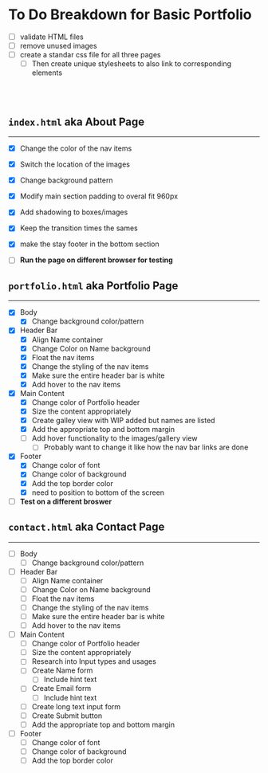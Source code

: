 # To Do Breakdown for Basic Portfolio

- [ ] validate HTML files
- [ ] remove unused images
- [ ] create a standar css file for all three pages
  - [ ] Then create unique stylesheets to also link to corresponding elements
<br>
<br>


## `index.html` aka About Page
---

- [x] Change the color of the nav items
- [x] Switch the location of the images
- [x] Change background pattern
- [x] Modify main section padding to overal fit 960px
- [x] Add shadowing to boxes/images
- [X] Keep the transition times the sames
- [x] make the stay footer in the bottom section
- [ ] **Run the page on different browser for testing**


## `portfolio.html` aka Portfolio Page
---
- [x] Body
  - [x] Change background color/pattern
- [x] Header Bar
  - [x] Align Name container
  - [x] Change Color on Name background
  - [x] Float the nav items
  - [x] Change the styling of the nav items
  - [x] Make sure the entire header bar is white
  - [x] Add hover to the nav items
- [x] Main Content
  - [x] Change color of Portfolio header
  - [x] Size the content appropriately
  - [x] Create galley view with WIP added but names are listed
  - [x] Add the appropriate top and bottom margin
  - [ ] Add hover functionality to the images/gallery  view
    - [ ] Probably want to change it like how the nav bar links are done
- [x] Footer
  - [x] Change color of font
  - [x] Change color of background
  - [x] Add the top border color
  - [x] need to position to bottom of the screen
- [ ] **Test on a different broswer**

## `contact.html` aka Contact Page
---
- [ ] Body
  - [ ] Change background color/pattern
- [ ] Header Bar
  - [ ] Align Name container
  - [ ] Change Color on Name background
  - [ ] Float the nav items
  - [ ] Change the styling of the nav items
  - [ ] Make sure the entire header bar is white
  - [ ] Add hover to the nav items
- [ ] Main Content
  - [ ] Change color of Portfolio header
  - [ ] Size the content appropriately
  - [ ] Research into Input types and usages
  - [ ] Create Name form
    - [ ] Include hint text
  - [ ] Create Email form
    - [ ] Include hint text
  - [ ] Create long text input form
  - [ ] Create Submit button
  - [ ] Add the appropriate top and bottom margin
- [ ] Footer
  - [ ] Change color of font
  - [ ] Change color of background
  - [ ] Add the top border color
